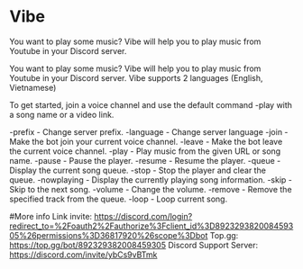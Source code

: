 # Vibe

You want to play some music? Vibe will help you to play music from Youtube in your Discord server.

You want to play some music? Vibe will help you to play music from Youtube in your Discord server.
Vibe supports 2 languages (English, Vietnamese)

To get started, join a voice channel and use the default command -play with a song name or a video link.

-prefix - Change server prefix.
-language - Change server language
-join - Make the bot join your current voice channel.
-leave - Make the bot leave the current voice channel.
-play - Play music from the given URL or song name.
-pause - Pause the player.
-resume - Resume the player.
-queue - Display the current song queue.
-stop - Stop the player and clear the queue.
-nowplaying - Display the currently playing song information.
-skip - Skip to the next song.
-volume - Change the volume.
-remove - Remove the specified track from the queue.
-loop - Loop current song.

#More info
Link invite: https://discord.com/login?redirect_to=%2Foauth2%2Fauthorize%3Fclient_id%3D892329382008459305%26permissions%3D36817920%26scope%3Dbot
Top.gg: https://top.gg/bot/892329382008459305
Discord Support Server: https://discord.com/invite/ybCs9vBTmk
